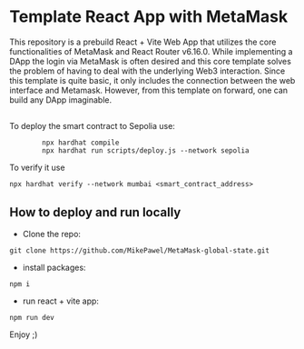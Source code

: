 # Template React App with MetaMask

This repository is a prebuild React + Vite Web App that utilizes the core functionalities of MetaMask and React Router v6.16.0. While implementing a DApp the login via MetaMask is often desired and this core template solves the problem of having to deal with the underlying Web3 interaction. Since this template is quite basic, it only includes the connection between the web interface and Metamask. However, from this template on forward, one can build any DApp imaginable.


##
To deploy the smart contract to Sepolia use:

```
        npx hardhat compile
        npx hardhat run scripts/deploy.js --network sepolia
```

To verify it use

```
npx hardhat verify --network mumbai <smart_contract_address>
```

## How to deploy and run locally

- Clone the repo:
```
git clone https://github.com/MikePawel/MetaMask-global-state.git
```
- install packages:
```
npm i
```
- run react + vite app:
```
npm run dev
```

Enjoy ;)
